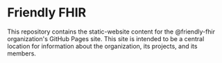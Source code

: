 # Friendly FHIR

This repository contains the static-website content for the @friendly-fhir
organization's GitHub Pages site. This site is intended to be a central
location for information about the organization, its projects, and its
members.
